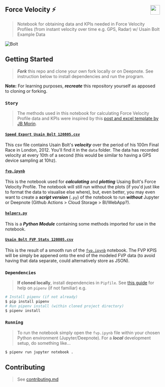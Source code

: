 ## Force Velocity ⚡️ [<img height="31" align="right" src="https://beta.deepnote.com/buttons/launch-in-deepnote-white.svg">](https://deepnote.com/project/fd05da77-5433-4d53-995a-78fb358e2927)

> Notebook for obtaining data and KPIs needed in Force Velocity Profiles (from instant velocity over time e.g. GPS, Radar) w/ Usain Bolt Example Data

![Bolt](https://sportsdatasolutionsacademy.s3.eu-west-2.amazonaws.com/public/Links/UsainBolt.jpeg)

## Getting Started

> ***Fork*** this repo and clone your own fork locally or on Deepnote. See instruction below to install dependencies and run the program.

**Note:** For learning purposes, ***recreate*** this repository yourself as apposed to cloning or forking.

### ```Story```

> The methods used in this notebook for calculating Force Velocity Profile data and KPIs were inspired by this [post and excel template by JB Morin](https://jbmorin.net/2017/12/13/a-spreadsheet-for-sprint-acceleration-force-velocity-power-profiling/).

#### [```Speed Export Usain Bolt 120805.csv```](./data/Speed%20Export%20for%20Usain%20Bolt%20120805.csv)

This csv file contains Usain Bolt's ***velocity*** over the period of his 100m Final Race in London, 2012. You'll find it in the ```data``` folder. The data has recorded velocity at every 10th of a second (this would be similar to having a GPS device sampling at 10hz).

#### [```fvp.ipynb```](./fvp.ipynb)  

This is the notebook used for ***calculating*** and ***plotting*** Usaing Bolt's Force Velocity Profile. The notebook will still run without the plots (if you'd just like to format the data to visualise else where), but, even better, you may even want to create a ***script version*** (```.py```) of the notebook to run ***without*** Jupyter or Deepnote (Github Actions > Cloud Storage > BI/WebApp?).

#### [```helpers.py```](helpers.py)

This is a ***Python Module*** containing some methods imported for use in the notebook.

#### [```Usain Bolt FVP Stats 120805.csv```](./fvp/Usain%Bolt%FVP%Stats%120805.csv)

This is the result of a smooth run of the [```fvp.ipynb```](./fvp.ipynb) notebook. The FVP KPIS will be simply be appened onto the end of the modeled FVP data (to avoid having that data separate, could alternatively store as JSON).

### ```Dependencies```

> **If cloned locally**, install dependencies in ```Pipfile```. See [this guide](https://realpython.com/pipenv-guide/) for help on ```pipenv``` (if not familiar) e.g.

```bash
# Install pipenv (if not already)
$ pip install pipenv
# Run pipenv install (within cloned project directory)
$ pipenv install
```

### ```Running```

> To run the notebook simply open the ```fvp.ipynb``` file within your chosen Python environment (Jupyter/Deepnote). For a ***local*** development setup, do something like...

```bash
$ pipenv run jupyter notebook .
```

## Contributing

> See [contributing.md](./contributing.md)

